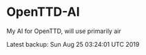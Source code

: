 # OpenTTD-AI
My AI for OpenTTD, will use primarily air

Latest backup: Sun Aug 25 03:24:01 UTC 2019
